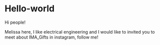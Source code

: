 # Hello-world

Hi people!

Melissa here, I like electrical engineering and I would like to invited you to meet about IMA_Gifts in instagram, follow me!
